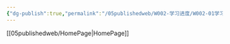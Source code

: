 ```yaml
---
{"dg-publish":true,"permalink":"/05publishedweb/W002-学习进度/W002-01学习进度-索引/","noteIcon":"","created":"2025-02-05T11:24:56.710+08:00","updated":"2025-02-05T16:47:46.169+08:00"}
---
```



[[05publishedweb/HomePage\|HomePage]]



